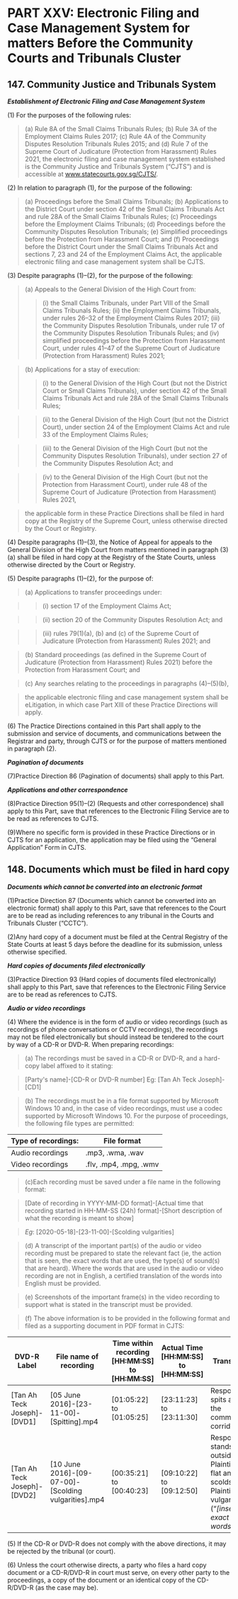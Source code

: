 # PART XXV: Electronic Filing and Case Management System for matters Before the Community Courts and Tribunals Cluster

## 147. Community Justice and Tribunals System 

**_Establishment of Electronic Filing and Case Management System_**

(1)	For the purposes of the following rules:
> (a) Rule 8A of the Small Claims Tribunals Rules;
> (b) Rule 3A of the Employment Claims Rules 2017;
> (c) Rule 4A of the Community Disputes Resolution Tribunals Rules 2015; and
> (d) Rule 7 of the Supreme Court of Judicature (Protection from Harassment) Rules 2021,
>the electronic filing and case management system established is the Community Justice and Tribunals System (“CJTS”) and is accessible at www.statecourts.gov.sg/CJTS/.

(2) In relation to paragraph (1), for the purpose of the following:
>(a) Proceedings before the Small Claims Tribunals;
>(b) Applications to the District Court under section 42 of the Small Claims Tribunals Act and rule 28A of the Small Claims Tribunals Rules;
>(c) Proceedings before the Employment Claims Tribunals;
>(d) Proceedings before the Community Disputes Resolution Tribunals;
>(e) Simplified proceedings before the Protection from Harassment Court; and
>(f) Proceedings before the District Court under the Small Claims Tribunals Act and sections 7, 23 and 24 of the Employment Claims Act,
> the applicable electronic filing and case management system shall be CJTS.

(3) Despite paragraphs (1)–(2), for the purpose of the following:
> (a) Appeals to the General Division of the High Court from:
>> (i) the Small Claims Tribunals, under Part VIII of the Small Claims Tribunals Rules;
>> (ii) the Employment Claims Tribunals, under rules 26–32 of the Employment Claims Rules 2017;
>> (iii) the Community Disputes Resolution Tribunals, under rule 17 of the Community Disputes Resolution Tribunals Rules; and
>> (iv) simplified proceedings before the Protection from Harassment Court, under rules 41–47 of the Supreme Court of Judicature (Protection from Harassment) Rules 2021;

>(b) Applications for a stay of execution:
>>(i) to the General Division of the High Court (but not the District Court or Small Claims Tribunals), under section 42 of the Small Claims Tribunals Act and rule 28A of the Small Claims Tribunals Rules;

>>(ii) to the General Division of the High Court (but not the District Court), under section 24 of the Employment Claims Act and rule 33 of the Employment Claims Rules;

>>(iii) to the General Division of the High Court (but not the Community Disputes Resolution Tribunals), under section 27 of the Community Disputes Resolution Act; and

>>(iv) to the General Division of the High Court (but not the Protection from Harassment Court), under rule 48 of the Supreme Court of Judicature (Protection from Harassment) Rules 2021,

>the applicable form in these Practice Directions shall be filed in hard copy at the Registry of the Supreme Court, unless otherwise directed by the Court or Registry.

(4) Despite paragraphs (1)–(3), the Notice of Appeal for appeals to the General Division of the High Court from matters mentioned in paragraph (3)(a) shall be filed in hard copy at the Registry of the State Courts, unless otherwise directed by the Court or Registry.

(5) Despite paragraphs (1)–(2), for the purpose of:
>(a) Applications to transfer proceedings under:

>>(i) section 17 of the Employment Claims Act;

>>(ii) section 20 of the Community Disputes Resolution Act; and

>>(iii) rules 79(1)(a), (b) and (c) of the Supreme Court of Judicature (Protection from Harassment) Rules 2021; and

>(b) Standard proceedings (as defined in the Supreme Court of Judicature (Protection from Harassment) Rules 2021) before the Protection from Harassment Court; and

>(c) Any searches relating to the proceedings in paragraphs (4)–(5)(b),

>the applicable electronic filing and case management system shall be eLitigation, in which case Part XIII of these Practice Directions will apply.

(6) The Practice Directions contained in this Part shall apply to the submission and service of documents, and communications between the Registrar and party, through CJTS or for the purpose of matters mentioned in paragraph (2).

**_Pagination of documents_**

(7)Practice Direction 86 (Pagination of documents) shall apply to this Part.

**_Applications and other correspondence_**

(8)Practice Direction 95(1)–(2) (Requests and other correspondence) shall apply to this Part, save that references to the Electronic Filing Service are to be read as references to CJTS.

(9)Where no specific form is provided in these Practice Directions or in CJTS for an application, the application may be filed using the “General Application” Form in CJTS.  

## 148. Documents which must be filed in hard copy

**_Documents which cannot be converted into an electronic format_**

(1)Practice Direction 87 (Documents which cannot be converted into an electronic format) shall apply to this Part, save that references to the Court are to be read as including references to any tribunal in the Courts and Tribunals Cluster (“CCTC”). 

(2)Any hard copy of a document must be filed at the Central Registry of the State Courts at least 5 days before the deadline for its submission, unless otherwise specified. 

**_Hard copies of documents filed electronically_**

(3)Practice Direction 93 (Hard copies of documents filed electronically) shall apply to this Part, save that references to the Electronic Filing Service are to be read as references to CJTS.

**_Audio or video recordings_**

(4) Where the evidence is in the form of audio or video recordings (such as recordings of phone conversations or CCTV recordings), the recordings may not be filed electronically but should instead be tendered to the court by way of a CD-R or DVD-R. When preparing recordings:

>(a) The recordings must be saved in a CD-R or DVD-R, and a hard-copy label affixed to it stating:

>[Party's name]-[CD-R or DVD-R number]
>Eg: [Tan Ah Teck Joseph]-[CD1]

>(b) The recordings must be in a file format supported by Microsoft Windows 10 and, in the case of video recordings, must use a codec supported by Microsoft Windows 10. For the purpose of proceedings, the following file types are permitted:

| Type of recordings:                                    | File format            |
|--------------------------------------------------------|------------------------|
| Audio recordings                                       | .mp3, .wma, .wav       |
| Video recordings                                       | .flv, .mp4, .mpg, .wmv |

>(c)Each recording must be saved under a file name in the following format:

>[Date of recording in YYYY-MM-DD format]-[Actual time that recording started in HH-MM-SS (24h) format]-[Short description of what the recording is meant to show] 

>_Eg_: [2020-05-18]-[23-11-00]-[Scolding vulgarities]

>(d) A transcript of the important part(s) of the audio or video recording must be prepared to state the relevant fact (ie, the action that is seen, the exact words that are used, the type(s) of sound(s) that are heard). Where the words that are used in the audio or video recording are not in English, a certified translation of the words into English must be provided.

>(e) Screenshots of the important frame(s) in the video recording to support what is stated in the transcript must be provided.

>(f) The above information is to be provided in the following format and filed as a supporting document in PDF format in CJTS:

| DVD-R Label                 | File name of recording                               | Time within recording [HH:MM:SS] to [HH:MM:SS]      | Actual Time [HH:MM:SS] to [HH:MM:SS]  | Transcript                                                                                               |
| --------------------------- |------------------------------------------------------|-----------------------------------------------------|---------------------------------------|----------------------------------------------------------------------------------------------------------|
| [Tan Ah Teck Joseph]-[DVD1] | [05 June 2016]-[23-11-00]-[Spitting].mp4             | [01:05:22] to [01:05:25]                            | [23:11:23] to [23:11:30]              | Respondent spits along the common corridor                                                               |
| [Tan Ah Teck Joseph]-[DVD2] | [10 June 2016]-[09-07-00]-[Scolding vulgarities].mp4 | [00:35:21] to [00:40:23]                            | [09:10:22] to [09:12:50]              | Respondent stands outside Plaintiff's flat and scolds Plaintiff vulgarities (“_[insert exact words]”_) |

(5) If the CD-R or DVD-R does not comply with the above directions, it may be rejected by the tribunal (or court).

(6) Unless the court otherwise directs, a party who files a hard copy document or a CD-R/DVD-R in court must serve, on every other party to the proceedings, a copy of the document or an identical copy of the CD-R/DVD-R (as the case may be).

